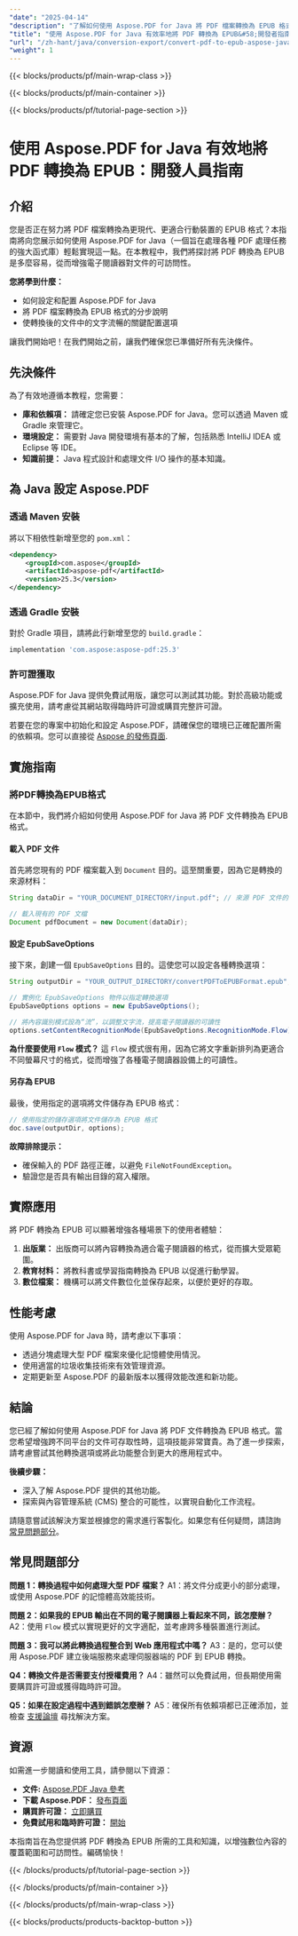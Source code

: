 ```yaml
---
"date": "2025-04-14"
"description": "了解如何使用 Aspose.PDF for Java 將 PDF 檔案轉換為 EPUB 格式。本指南提供了逐步說明、關鍵配置選項以及優化轉換文件中的文字流的技巧。"
"title": "使用 Aspose.PDF for Java 有效率地將 PDF 轉換為 EPUB&#58;開發者指南"
"url": "/zh-hant/java/conversion-export/convert-pdf-to-epub-aspose-java-guide/"
"weight": 1
---
```


{{< blocks/products/pf/main-wrap-class >}}

{{< blocks/products/pf/main-container >}}

{{< blocks/products/pf/tutorial-page-section >}}
# 使用 Aspose.PDF for Java 有效地將 PDF 轉換為 EPUB：開發人員指南

## 介紹

您是否正在努力將 PDF 檔案轉換為更現代、更適合行動裝置的 EPUB 格式？本指南將向您展示如何使用 Aspose.PDF for Java（一個旨在處理各種 PDF 處理任務的強大函式庫）輕鬆實現這一點。在本教程中，我們將探討將 PDF 轉換為 EPUB 是多麼容易，從而增強電子閱讀器對文件的可訪問性。

**您將學到什麼：**
- 如何設定和配置 Aspose.PDF for Java
- 將 PDF 檔案轉換為 EPUB 格式的分步說明
- 使轉換後的文件中的文字流暢的關鍵配置選項

讓我們開始吧！在我們開始之前，讓我們確保您已準備好所有先決條件。

## 先決條件
為了有效地遵循本教程，您需要：

- **庫和依賴項：** 請確定您已安裝 Aspose.PDF for Java。您可以透過 Maven 或 Gradle 來管理它。
- **環境設定：** 需要對 Java 開發環境有基本的了解，包括熟悉 IntelliJ IDEA 或 Eclipse 等 IDE。
- **知識前提：** Java 程式設計和處理文件 I/O 操作的基本知識。

## 為 Java 設定 Aspose.PDF

### 透過 Maven 安裝
將以下相依性新增至您的 `pom.xml`：

```xml
<dependency>
    <groupId>com.aspose</groupId>
    <artifactId>aspose-pdf</artifactId>
    <version>25.3</version>
</dependency>
```

### 透過 Gradle 安裝
對於 Gradle 項目，請將此行新增至您的 `build.gradle`：

```gradle
implementation 'com.aspose:aspose-pdf:25.3'
```

### 許可證獲取
Aspose.PDF for Java 提供免費試用版，讓您可以測試其功能。對於高級功能或擴充使用，請考慮從其網站取得臨時許可證或購買完整許可證。

若要在您的專案中初始化和設定 Aspose.PDF，請確保您的環境已正確配置所需的依賴項。您可以直接從 [Aspose 的發佈頁面](https://releases。aspose.com/pdf/java/).

## 實施指南

### 將PDF轉換為EPUB格式
在本節中，我們將介紹如何使用 Aspose.PDF for Java 將 PDF 文件轉換為 EPUB 格式。

#### 載入 PDF 文件
首先將您現有的 PDF 檔案載入到 `Document` 目的。這至關重要，因為它是轉換的來源材料：

```java
String dataDir = "YOUR_DOCUMENT_DIRECTORY/input.pdf"; // 來源 PDF 文件的路徑

// 載入現有的 PDF 文檔
Document pdfDocument = new Document(dataDir);
```

#### 設定 EpubSaveOptions
接下來，創建一個 `EpubSaveOptions` 目的。這使您可以設定各種轉換選項：

```java
String outputDir = "YOUR_OUTPUT_DIRECTORY/convertPDFToEPUBFormat.epub"; // 轉換後的EPUB檔案的儲存路徑

// 實例化 EpubSaveOptions 物件以指定轉換選項
EpubSaveOptions options = new EpubSaveOptions();

// 將內容識別模式設為“流”，以調整文字流，提高電子閱讀器的可讀性
options.setContentRecognitionMode(EpubSaveOptions.RecognitionMode.Flow);
```

**為什麼要使用 `Flow` 模式？**
這 `Flow` 模式很有用，因為它將文字重新排列為更適合不同螢幕尺寸的格式，從而增強了各種電子閱讀器設備上的可讀性。

#### 另存為 EPUB
最後，使用指定的選項將文件儲存為 EPUB 格式：

```java
// 使用指定的儲存選項將文件儲存為 EPUB 格式
doc.save(outputDir, options);
```

**故障排除提示：**
- 確保輸入的 PDF 路徑正確，以避免 `FileNotFoundException`。
- 驗證您是否具有輸出目錄的寫入權限。

## 實際應用
將 PDF 轉換為 EPUB 可以顯著增強各種場景下的使用者體驗：

1. **出版業：** 出版商可以將內容轉換為適合電子閱讀器的格式，從而擴大受眾範圍。
2. **教育材料：** 將教科書或學習指南轉換為 EPUB 以促進行動學習。
3. **數位檔案：** 機構可以將文件數位化並保存起來，以便於更好的存取。

## 性能考慮
使用 Aspose.PDF for Java 時，請考慮以下事項：
- 透過分塊處理大型 PDF 檔案來優化記憶體使用情況。
- 使用適當的垃圾收集技術來有效管理資源。
- 定期更新至 Aspose.PDF 的最新版本以獲得效能改進和新功能。

## 結論
您已經了解如何使用 Aspose.PDF for Java 將 PDF 文件轉換為 EPUB 格式。當您希望增強跨不同平台的文件可存取性時，這項技能非常寶貴。為了進一步探索，請考慮嘗試其他轉換選項或將此功能整合到更大的應用程式中。

**後續步驟：**
- 深入了解 Aspose.PDF 提供的其他功能。
- 探索與內容管理系統 (CMS) 整合的可能性，以實現自動化工作流程。

請隨意嘗試該解決方案並根據您的需求進行客製化。如果您有任何疑問，請諮詢 [常見問題部分](#faq-section)。

## 常見問題部分
**問題 1：轉換過程中如何處理大型 PDF 檔案？**
A1：將文件分成更小的部分處理，或使用 Aspose.PDF 的記憶體高效能技術。

**問題 2：如果我的 EPUB 輸出在不同的電子閱讀器上看起來不同，該怎麼辦？**
A2：使用 `Flow` 模式以實現更好的文字適配，並考慮跨多種裝置進行測試。

**問題 3：我可以將此轉換過程整合到 Web 應用程式中嗎？**
A3：是的，您可以使用 Aspose.PDF 建立後端服務來處理伺服器端的 PDF 到 EPUB 轉換。

**Q4：轉換文件是否需要支付授權費用？**
A4：雖然可以免費試用，但長期使用需要購買許可證或獲得臨時許可證。

**Q5：如果在設定過程中遇到錯誤怎麼辦？**
A5：確保所有依賴項都已正確添加，並檢查 [支援論壇](https://forum.aspose.com/c/pdf/10) 尋找解決方案。

## 資源
如需進一步閱讀和使用工具，請參閱以下資源：
- **文件:** [Aspose.PDF Java 參考](https://reference.aspose.com/pdf/java/)
- **下載 Aspose.PDF：** [發布頁面](https://releases.aspose.com/pdf/java/)
- **購買許可證：** [立即購買](https://purchase.aspose.com/buy)
- **免費試用和臨時許可證：** [開始](https://releases.aspose.com/pdf/java/)

本指南旨在為您提供將 PDF 轉換為 EPUB 所需的工具和知識，以增強數位內容的覆蓋範圍和可訪問性。編碼愉快！

{{< /blocks/products/pf/tutorial-page-section >}}

{{< /blocks/products/pf/main-container >}}

{{< /blocks/products/pf/main-wrap-class >}}

{{< blocks/products/products-backtop-button >}}